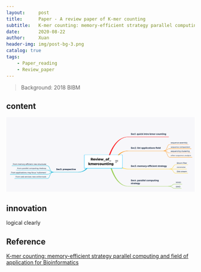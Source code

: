 ```yaml
---
layout:     post
title:      Paper - A review paper of K-mer counting 
subtitle:   K-mer counting: memory-efficient strategy parallel computing and field of application for Bioinformatics
date:       2020-08-22
author:     Xuan
header-img: img/post-bg-3.png
catalog: true
tags:
    - Paper_reading 
    - Review_paper
---
```


> Background: 2018 BIBM

## content

![paper structure](/img/post-ct-kmerr.png)

## innovation

logical clearly



## Reference

[K-mer counting: memory-efficient strategy parallel computing and field of application for Bioinformatics](https://ieeexplore.ieee.org/stamp/stamp.jsp?tp=&arnumber=8621325)
